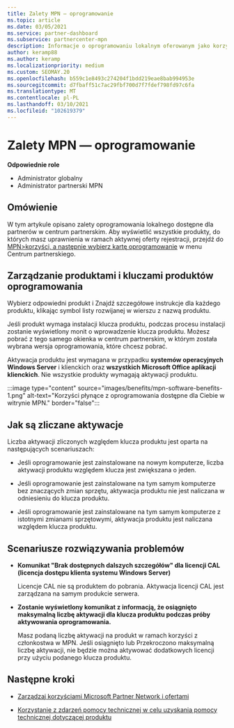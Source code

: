 ```yaml
---
title: Zalety MPN — oprogramowanie
ms.topic: article
ms.date: 03/05/2021
ms.service: partner-dashboard
ms.subservice: partnercenter-mpn
description: Informacje o oprogramowaniu lokalnym oferowanym jako korzyści z Microsoft Partner Network (MPN)
author: keramp88
ms.author: keramp
ms.localizationpriority: medium
ms.custom: SEOMAY.20
ms.openlocfilehash: b559c1e8493c274204f1bdd219eae8bab994953e
ms.sourcegitcommit: d7fbaff51c7ac29fbf700d7f7fdef798fd97c6fa
ms.translationtype: MT
ms.contentlocale: pl-PL
ms.lasthandoff: 03/10/2021
ms.locfileid: "102619379"
---
```

# <a name="mpn-benefits---software"></a>Zalety MPN — oprogramowanie

**Odpowiednie role**

- Administrator globalny
- Administrator partnerski MPN

## <a name="overview"></a>Omówienie

W tym artykule opisano zalety oprogramowania lokalnego dostępne dla partnerów w centrum partnerskim. Aby wyświetlić wszystkie produkty, do których masz uprawnienia w ramach aktywnej oferty rejestracji, przejdź do  [MPN>korzyści, a następnie wybierz kartę oprogramowanie](https://partner.microsoft.com/dashboard/mpn/membership/benefits/software) w menu Centrum partnerskiego.  

## <a name="manage-software-products-and-product-keys"></a>Zarządzanie produktami i kluczami produktów oprogramowania

Wybierz odpowiedni produkt i Znajdź szczegółowe instrukcje dla każdego produktu, klikając symbol listy rozwijanej w wierszu z nazwą produktu.

Jeśli produkt wymaga instalacji klucza produktu, podczas procesu instalacji zostanie wyświetlony monit o wprowadzenie klucza produktu. Możesz pobrać z tego samego okienka w centrum partnerskim, w którym została wybrana wersja oprogramowania, które chcesz pobrać.

Aktywacja produktu jest wymagana w przypadku **systemów operacyjnych** **Windows Server** i klienckich oraz **wszystkich Microsoft Office aplikacji klienckich**. Nie wszystkie produkty wymagają aktywacji produktu.

:::image type="content" source="images/benefits/mpn-software-benefits-1.png" alt-text="Korzyści płynące z oprogramowania dostępne dla Ciebie w witrynie MPN." border="false":::

## <a name="how-activations-are-counted"></a>Jak są zliczane aktywacje

Liczba aktywacji zliczonych względem klucza produktu jest oparta na następujących scenariuszach:

- Jeśli oprogramowanie jest zainstalowane na nowym komputerze, liczba aktywacji produktu względem klucza jest zwiększana o jeden.
 
- Jeśli oprogramowanie jest zainstalowane na tym samym komputerze bez znaczących zmian sprzętu, aktywacja produktu nie jest naliczana w odniesieniu do klucza produktu.

- Jeśli oprogramowanie jest zainstalowane na tym samym komputerze z istotnymi zmianami sprzętowymi, aktywacja produktu jest naliczana względem klucza produktu.

## <a name="troubleshooting-scenarios"></a>Scenariusze rozwiązywania problemów

- **Komunikat "Brak dostępnych dalszych szczegółów" dla licencji CAL (licencja dostępu klienta systemu Windows Server)**

    Licencje CAL nie są produktem do pobrania. Aktywacja licencji CAL jest zarządzana na samym produkcie serwera.

- **Zostanie wyświetlony komunikat z informacją, że osiągnięto maksymalną liczbę aktywacji dla klucza produktu podczas próby aktywowania oprogramowania.**

    Masz podaną liczbę aktywacji na produkt w ramach korzyści z członkostwa w MPN. Jeśli osiągnięto lub Przekroczono maksymalną liczbę aktywacji, nie będzie można aktywować dodatkowych licencji przy użyciu podanego klucza produktu.


 ## <a name="next-steps"></a>Następne kroki

- [Zarządzaj korzyściami Microsoft Partner Network i ofertami](manage-your-partner-network-benefits.md)

- [Korzystanie z zdarzeń pomocy technicznej w celu uzyskania pomocy technicznej dotyczącej produktu](mpn-benefits-technical-support.md)



